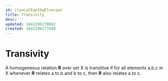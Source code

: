 ```yaml
---
id: itywLoCEap1kgElnacqat
title: Transivity
desc: ''
updated: 1642296278862
created: 1642296277469
---
```

# Transivity

A homogeneous relation **R** over set X is transitive if for all elements a,b,c in X whenever **R** relates a to b and b to c, then **R** also relates a to c.


